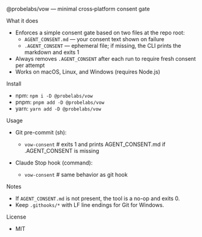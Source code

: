 @probelabs/vow — minimal cross‑platform consent gate

What it does
- Enforces a simple consent gate based on two files at the repo root:
  - `AGENT_CONSENT.md` — your consent text shown on failure
  - `.AGENT_CONSENT` — ephemeral file; if missing, the CLI prints the markdown and exits 1
- Always removes `.AGENT_CONSENT` after each run to require fresh consent per attempt
- Works on macOS, Linux, and Windows (requires Node.js)

Install
- npm: `npm i -D @probelabs/vow`
- pnpm: `pnpm add -D @probelabs/vow`
- yarn: `yarn add -D @probelabs/vow`

Usage
- Git pre-commit (sh):
  - `vow-consent`  # exits 1 and prints AGENT_CONSENT.md if .AGENT_CONSENT is missing

- Claude Stop hook (command):
  - `vow-consent`  # same behavior as git hook

Notes
- If `AGENT_CONSENT.md` is not present, the tool is a no-op and exits 0.
- Keep `.githooks/*` with LF line endings for Git for Windows.

License
- MIT

